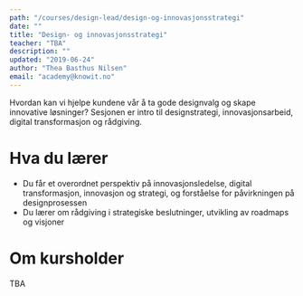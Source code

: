 ```yaml
---
path: "/courses/design-lead/design-og-innovasjonsstrategi"
date: ""
title: "Design- og innovasjonsstrategi"
teacher: "TBA"
description: ""
updated: "2019-06-24"
author: "Thea Basthus Nilsen"
email: "academy@knowit.no"
---
```


Hvordan kan vi hjelpe kundene vår å ta gode designvalg og skape innovative løsninger? Sesjonen er intro til designstrategi, innovasjonsarbeid, digital transformasjon og rådgiving.

# Hva du lærer

- Du får et overordnet perspektiv på innovasjonsledelse, digital transformasjon, innovasjon og strategi, og forståelse for påvirkningen på designprosessen
- Du lærer om rådgiving i strategiske beslutninger, utvikling av roadmaps og visjoner


# Om kursholder

TBA
